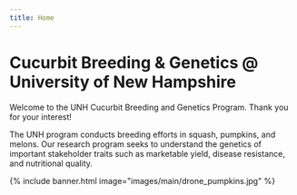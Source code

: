 ```yaml
---
title: Home
---
```


# Cucurbit Breeding & Genetics @ University of New Hampshire

Welcome to the UNH Cucurbit Breeding and Genetics Program. Thank you for your interest!

The UNH program conducts breeding efforts in squash, pumpkins, and melons. Our research program seeks to understand the genetics of important stakeholder traits such as marketable yield, disease resistance, and nutritional quality. 


{% include banner.html image="images/main/drone_pumpkins.jpg" %}
